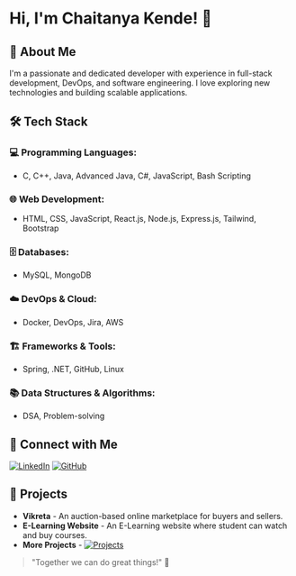 # Hi, I'm Chaitanya Kende! 👋

## 🚀 About Me
I'm a passionate and dedicated developer with experience in full-stack development, DevOps, and software engineering. I love exploring new technologies and building scalable applications.

## 🛠️ Tech Stack

### 💻 Programming Languages:
- C, C++, Java, Advanced Java, C#, JavaScript, Bash Scripting

### 🌐 Web Development:
- HTML, CSS, JavaScript, React.js, Node.js, Express.js, Tailwind, Bootstrap

### 🗄️ Databases:
-  MySQL, MongoDB

### ☁️ DevOps & Cloud:
- Docker, DevOps, Jira, AWS

### 🏗️ Frameworks & Tools:
- Spring, .NET, GitHub, Linux

### 📚 Data Structures & Algorithms:
- DSA, Problem-solving

## 🔗 Connect with Me
[![LinkedIn](https://img.shields.io/badge/LinkedIn-Connect-blue)](https://www.linkedin.com/in/chaitanyakende)
[![GitHub](https://img.shields.io/badge/GitHub-Follow-black)](https://github.com/chaitanyakende25)

## 📌 Projects
- **Vikreta** - An auction-based online marketplace for buyers and sellers.
- **E-Learning Website** - An E-Learning website where student can watch and buy courses.
- **More Projects** - [![Projects](https://img.shields.io/badge/GitHub)](https://github.com/chaitanyakende25?tab=repositories)

> "Together we can do great things!" 🚀
